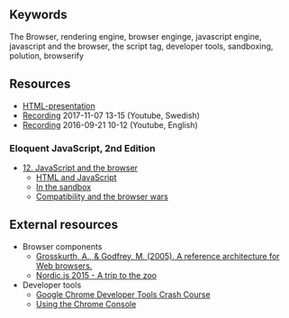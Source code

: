 ## Keywords
The Browser, rendering engine, browser enginge, javascript engine, javascript and the browser, the script tag, developer tools, sandboxing, polution, browserify

## Resources
- [HTML-presentation](https://rawgit.com/CS-LNU-Learning-Objects/client-side-javascript/master/lectures/01-browser/index.html#/)
- [Recording](https://youtu.be/njOAxwXNgyc) 2017-11-07 13-15 (Youtube, Swedish)
- [Recording](https://youtu.be/TRCwdcgD4kk) 2016-09-21 10-12 (Youtube, English)

### Eloquent JavaScript, 2nd Edition

- [12. JavaScript and the browser](http://eloquentjavascript.net/12_browser.html)
    - [HTML and JavaScript](http://eloquentjavascript.net/12_browser.html#h_x9VDt2sTZZ)
    - [In the sandbox](http://eloquentjavascript.net/12_browser.html#h_xSthu5StoL)
    - [Compatibility and the browser wars](http://eloquentjavascript.net/12_browser.html#h_p42hxqLkOm)

## External resources
* Browser components
  * [Grosskurth, A., & Godfrey, M. (2005). A reference architecture for Web browsers.](http://grosskurth.ca/papers/browser-refarch.pdf)
  * [Nordic.js 2015 - A trip to the zoo](https://youtu.be/1kAkGWJZ6Zo)
* Developer tools
  * [Google Chrome Developer Tools Crash Course](https://youtu.be/x4q86IjJFag)
  * [Using the Chrome Console](https://developer.chrome.com/devtools/docs/console)
